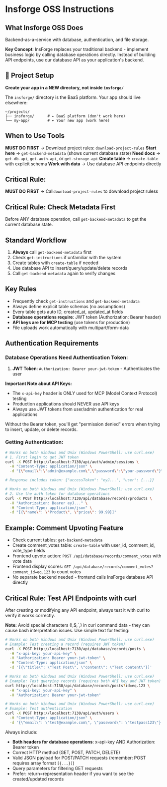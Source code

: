 # Insforge OSS Instructions

## What Insforge OSS Does

Backend-as-a-service with database, authentication, and file storage. 

**Key Concept**: InsForge replaces your traditional backend - implement business logic by calling database operations directly. Instead of building API endpoints, use our database API as your application's backend.

## 🚨 Project Setup

**Create your app in a NEW directory, not inside `insforge/`**

The `insforge/` directory is the BaaS platform. Your app should live elsewhere:
```
~/projects/
├── insforge/      # ← BaaS platform (don't work here)
└── my-app/        # ← Your new app (work here)
```

## When to Use Tools

**MUST DO FIRST** → Download project rules: `download-project-rules`
**Start here** → `get-backend-metadata` (shows current database state)
**Need docs** → `get-db-api`, `get-auth-api`, or `get-storage-api`
**Create table** → `create-table` with explicit schema
**Work with data** → Use database API endpoints directly

## Critical Rule: 
**MUST DO FIRST** → Call`download-project-rules` to download project ruless

## Critical Rule: Check Metadata First

Before ANY database operation, call `get-backend-metadata` to get the current database state.

## Standard Workflow

1. **Always** call `get-backend-metadata` first
2. Check `get-instructions` if unfamiliar with the system
3. Create tables with `create-table` if needed
4. Use database API to insert/query/update/delete records
5. Call `get-backend-metadata` again to verify changes

## Key Rules

- Frequently check `get-instructions` and `get-backend-metadata`
- Always define explicit table schemas (no assumptions)
- Every table gets auto ID, created_at, updated_at fields
- **Database operations require**: JWT token (Authorization: Bearer header)
- **API keys are for MCP testing** (use tokens for production)
- File uploads work automatically with multipart/form-data

## Authentication Requirements

### Database Operations Need Authentication Token:
1. **JWT Token**: `Authorization: Bearer your-jwt-token` - Authenticates the user

**Important Note about API Keys:**
- The `x-api-key` header is ONLY used for MCP (Model Context Protocol) testing
- Production applications should NEVER use API keys
- Always use JWT tokens from user/admin authentication for real applications

Without the Bearer token, you'll get "permission denied" errors when trying to insert, update, or delete records.

### Getting Authentication:
```bash
# Works on both Windows and Unix (Windows PowerShell: use curl.exe)
# 1. First login to get JWT token
curl -X POST http://localhost:7130/api/auth/admin/sessions \
  -H "Content-Type: application/json" \
  -d "{\"email\":\"admin@example.com\",\"password\":\"your-password\"}"

# Response includes token: {"accessToken": "eyJ...", "user": {...}}

# Works on both Windows and Unix (Windows PowerShell: use curl.exe)
# 2. Use the auth token for database operations
curl -X POST http://localhost:7130/api/database/records/products \
  -H "Authorization: Bearer eyJ..." \
  -H "Content-Type: application/json" \
  -d "[{\"name\": \"Product\", \"price\": 99.99}]"
```

## Example: Comment Upvoting Feature

- Check current tables: `get-backend-metadata`
- Create comment_votes table: `create-table` with user_id, comment_id, vote_type fields
- Frontend upvote action: `POST /api/database/records/comment_votes` with vote data
- Frontend display scores: `GET /api/database/records/comment_votes?comment_id=eq.123` to count votes
- No separate backend needed - frontend calls InsForge database API directly


## Critical Rule: Test API Endpoints with curl

After creating or modifying any API endpoint, always test it with curl to verify it works correctly.

**Note:** Avoid special characters (!,$,`,\) in curl command data - they can cause bash interpretation issues. Use simple text for testing:

```bash
# Works on both Windows and Unix (Windows PowerShell: use curl.exe)
# Example: Test creating a record (requires JWT token)
curl -X POST http://localhost:7130/api/database/records/posts \
  -H "x-api-key: your-api-key" \
  -H "Authorization: Bearer your-jwt-token" \
  -H "Content-Type: application/json" \
  -d '[{\"title\": \"Test Post\", \"content\": \"Test content\"}]'

# Works on both Windows and Unix (Windows PowerShell: use curl.exe)
# Example: Test querying records (requires both API key and JWT token)
curl http://localhost:7130/api/database/records/posts?id=eq.123 \
  -H "x-api-key: your-api-key" \
  -H "Authorization: Bearer your-jwt-token"

# Works on both Windows and Unix (Windows PowerShell: use curl.exe)
# Example: Test authentication
curl -X POST http://localhost:7130/api/auth/users \
  -H "Content-Type: application/json" \
  -d '{\"email\": \"test@example.com\", \"password\": \"testpass123\"}'
```

Always include:
- **Both headers for database operations**: x-api-key AND Authorization: Bearer token
- Correct HTTP method (GET, POST, PATCH, DELETE)
- Valid JSON payload for POST/PATCH requests (remember: POST requires array format `[{...}]`)
- Query parameters for filtering GET requests
- Prefer: return=representation header if you want to see the created/updated records